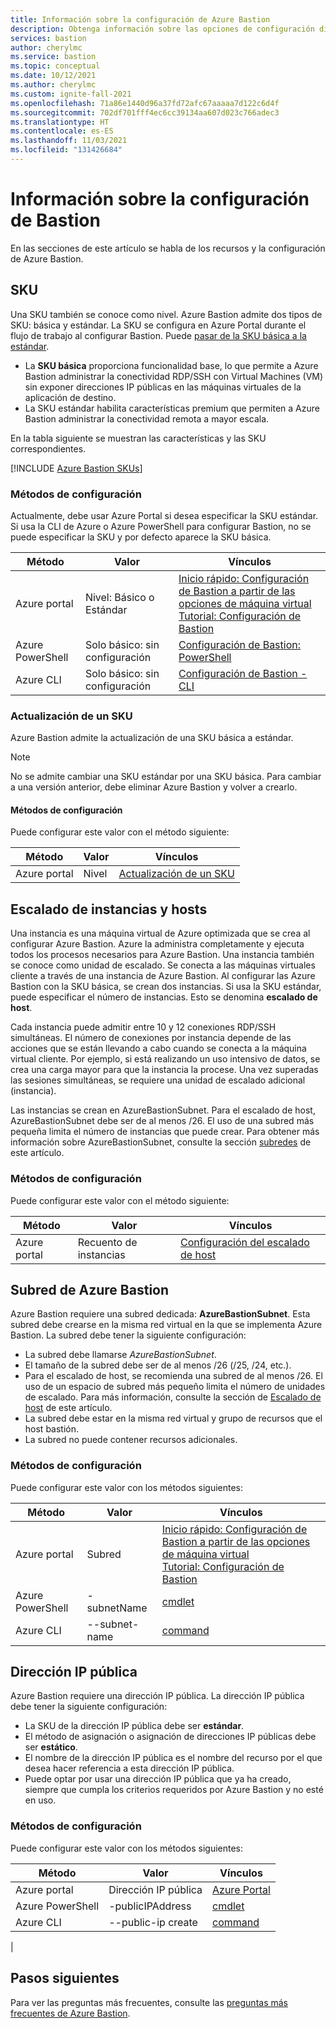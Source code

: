 ```yaml
---
title: Información sobre la configuración de Azure Bastion
description: Obtenga información sobre las opciones de configuración disponibles para Azure Bastion.
services: bastion
author: cherylmc
ms.service: bastion
ms.topic: conceptual
ms.date: 10/12/2021
ms.author: cherylmc
ms.custom: ignite-fall-2021
ms.openlocfilehash: 71a86e1440d96a37fd72afc67aaaaa7d122c6d4f
ms.sourcegitcommit: 702df701fff4ec6cc39134aa607d023c766adec3
ms.translationtype: HT
ms.contentlocale: es-ES
ms.lasthandoff: 11/03/2021
ms.locfileid: "131426684"
---
```

# <a name="about-bastion-configuration-settings"></a>Información sobre la configuración de Bastion

En las secciones de este artículo se habla de los recursos y la configuración de Azure Bastion.

## <a name="skus"></a><a name="skus"></a>SKU

Una SKU también se conoce como nivel. Azure Bastion admite dos tipos de SKU: básica y estándar. La SKU se configura en Azure Portal durante el flujo de trabajo al configurar Bastion. Puede [pasar de la SKU básica a la estándar](#upgradesku).

* La **SKU básica** proporciona funcionalidad base, lo que permite a Azure Bastion administrar la conectividad RDP/SSH con Virtual Machines (VM) sin exponer direcciones IP públicas en las máquinas virtuales de la aplicación de destino.
* La SKU estándar habilita características premium que permiten a Azure Bastion administrar la conectividad remota a mayor escala.

En la tabla siguiente se muestran las características y las SKU correspondientes. 

[!INCLUDE [Azure Bastion SKUs](../../includes/bastion-sku.md)]

### <a name="configuration-methods"></a>Métodos de configuración

Actualmente, debe usar Azure Portal si desea especificar la SKU estándar. Si usa la CLI de Azure o Azure PowerShell para configurar Bastion, no se puede especificar la SKU y por defecto aparece la SKU básica.

| Método | Valor | Vínculos |
| --- | --- | --- |
| Azure portal | Nivel: Básico o <br>Estándar | [Inicio rápido: Configuración de Bastion a partir de las opciones de máquina virtual](quickstart-host-portal.md)<br>[Tutorial: Configuración de Bastion](tutorial-create-host-portal.md) |
| Azure PowerShell | Solo básico: sin configuración |[Configuración de Bastion: PowerShell](bastion-create-host-powershell.md) |
| Azure CLI |  Solo básico: sin configuración | [Configuración de Bastion - CLI](create-host-cli.md) |

### <a name="upgrade-a-sku"></a><a name="upgradesku"></a>Actualización de un SKU

Azure Bastion admite la actualización de una SKU básica a estándar.

> [!NOTE]
> No se admite cambiar una SKU estándar por una SKU básica. Para cambiar a una versión anterior, debe eliminar Azure Bastion y volver a crearlo.
>

#### <a name="configuration-methods"></a>Métodos de configuración

Puede configurar este valor con el método siguiente:

| Método | Valor | Vínculos |
| --- | --- | --- |
| Azure portal |Nivel  | [Actualización de un SKU](upgrade-sku.md)|

## <a name="instances-and-host-scaling"></a><a name="instance"></a>Escalado de instancias y hosts

Una instancia es una máquina virtual de Azure optimizada que se crea al configurar Azure Bastion. Azure la administra completamente y ejecuta todos los procesos necesarios para Azure Bastion. Una instancia también se conoce como unidad de escalado. Se conecta a las máquinas virtuales cliente a través de una instancia de Azure Bastion. Al configurar las Azure Bastion con la SKU básica, se crean dos instancias. Si usa la SKU estándar, puede especificar el número de instancias. Esto se denomina **escalado de host**. 

Cada instancia puede admitir entre 10 y 12 conexiones RDP/SSH simultáneas. El número de conexiones por instancia depende de las acciones que se están llevando a cabo cuando se conecta a la máquina virtual cliente. Por ejemplo, si está realizando un uso intensivo de datos, se crea una carga mayor para que la instancia la procese. Una vez superadas las sesiones simultáneas, se requiere una unidad de escalado adicional (instancia). 

Las instancias se crean en AzureBastionSubnet. Para el escalado de host, AzureBastionSubnet debe ser de al menos /26. El uso de una subred más pequeña limita el número de instancias que puede crear. Para obtener más información sobre AzureBastionSubnet, consulte la sección [subredes](#subnet) de este artículo.

### <a name="configuration-methods"></a>Métodos de configuración

Puede configurar este valor con el método siguiente:

| Método | Valor | Vínculos |
| --- | --- | --- |
| Azure portal |Recuento de instancias  | [Configuración del escalado de host](configure-host-scaling.md)|


## <a name="azure-bastion-subnet"></a><a name="subnet"></a>Subred de Azure Bastion

Azure Bastion requiere una subred dedicada: **AzureBastionSubnet**. Esta subred debe crearse en la misma red virtual en la que se implementa Azure Bastion. La subred debe tener la siguiente configuración:

* La subred debe llamarse *AzureBastionSubnet*.
* El tamaño de la subred debe ser de al menos /26 (/25, /24, etc.).
* Para el escalado de host, se recomienda una subred de al menos /26. El uso de un espacio de subred más pequeño limita el número de unidades de escalado. Para más información, consulte la sección de [Escalado de host](#instance) de este artículo.
* La subred debe estar en la misma red virtual y grupo de recursos que el host bastión.
* La subred no puede contener recursos adicionales.

### <a name="configuration-methods"></a>Métodos de configuración

Puede configurar este valor con los métodos siguientes:

| Método | Valor | Vínculos |
| --- | --- |--- |
| Azure portal | Subred  |[Inicio rápido: Configuración de Bastion a partir de las opciones de máquina virtual](quickstart-host-portal.md)<br>[Tutorial: Configuración de Bastion](tutorial-create-host-portal.md)|
| Azure PowerShell | -subnetName|[cmdlet](/powershell/module/az.network/new-azbastion#parameters) |
| Azure CLI |  --subnet-name | [command](/cli/azure/network/vnet#az_network_vnet_create) |

## <a name="public-ip-address"></a><a name="public-ip"></a>Dirección IP pública

Azure Bastion requiere una dirección IP pública. La dirección IP pública debe tener la siguiente configuración:

* La SKU de la dirección IP pública debe ser **estándar**.
* El método de asignación o asignación de direcciones IP públicas debe ser **estático**.
* El nombre de la dirección IP pública es el nombre del recurso por el que desea hacer referencia a esta dirección IP pública.
* Puede optar por usar una dirección IP pública que ya ha creado, siempre que cumpla los criterios requeridos por Azure Bastion y no esté en uso.

### <a name="configuration-methods"></a>Métodos de configuración

Puede configurar este valor con los métodos siguientes:

| Método | Valor | Vínculos |
| --- | --- |--- |
| Azure portal | Dirección IP pública |[Azure Portal](https://portal.azure.com)|
| Azure PowerShell | -publicIPAddress| [cmdlet](/powershell/module/az.network/new-azbastion#parameters)  |
| Azure CLI | --public-ip create |[command](/cli/azure/network/public-ip)
|

## <a name="next-steps"></a>Pasos siguientes

Para ver las preguntas más frecuentes, consulte las [preguntas más frecuentes de Azure Bastion](bastion-faq.md).
